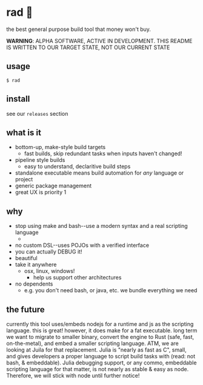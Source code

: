 # rad :100:

the best general purpose build tool that money won't buy.

**WARNING**: ALPHA SOFTWARE, ACTIVE IN DEVELOPMENT.  THIS README IS WRITTEN TO OUR TARGET STATE, NOT OUR CURRENT STATE

## usage

`$ rad`

## install

see our `releases` section

## what is it

- bottom-up, make-style build targets
  - fast builds, skip redundant tasks when inputs haven't changed!
- pipeline style builds
  - easy to understand, declaritive build steps
- standalone executable means build automation for _any_ language or project
- generic package management
- great UX is priority 1

## why

- stop using make and bash--use a modern syntax and a real scripting language
  - <ref to why bash is awful>
- no custom DSL--uses POJOs with a verified interface
- you can actually DEBUG it!
- beautiful
- take it anywhere
  - osx, linux, windows!
    - help us support other architectures
- no dependents
  - e.g. you don't need bash, or java, etc.  we bundle everything we need

## the future

currently this tool uses/embeds nodejs for a runtime and js as the scripting language.  this is great!  however, it does make for a fat executable.  long term we want to migrate to smaller binary, convert the engine to Rust (safe, fast, on-the-metal), and embed a smaller scripting language.  ATM, we are looking
at Juila for that replacement.  Julia is "nearly as fast as C", small, and gives developers a proper language to script build tasks with (read: not bash, & embeddable).  Julia debugging support, or any commo, embeddable scripting language for that matter, is not nearly as stable & easy as node.  Therefore, we will stick with node until further notice!
